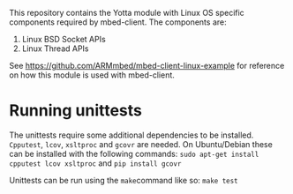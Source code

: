 This repository contains the Yotta module with Linux OS specific components required by mbed-client.
The components are:
1) Linux BSD Socket APIs
2) Linux Thread APIs

See https://github.com/ARMmbed/mbed-client-linux-example for reference on how this module is used with mbed-client.

# Running unittests
The unittests require some additional dependencies to be installed. `Cpputest`, `lcov`, `xsltproc` and `gcovr` are needed. On Ubuntu/Debian these can be installed with the following commands:
`sudo apt-get install cpputest lcov xsltproc` and `pip install gcovr`

Unittests can be run using the `make`command like so:
`make test`
